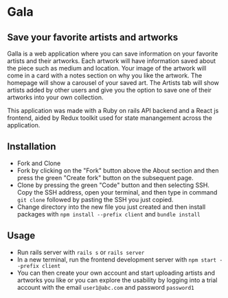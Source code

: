 # Gala

## Save your favorite artists and artworks

Galla is a web application where you can save information on your favorite artists and their artworks. Each artwork will have information saved about the piece such as medium and location. Your image of the artwork will come in a card with a notes section on why you like the artwork. The homepage will show a carousel of your saved art. The Artists tab will show artists added by other users and give you the option to save one of their artworks into your own collection. 

This application was made with a Ruby on rails API backend and a React js frontend, aided by Redux toolkit used for state manangement across the application.

## Installation

* Fork and Clone
* Fork by clicking on the "Fork" button above the About section and then press the green "Create fork" button on the subsequent page.
* Clone by pressing the green "Code" button and then selecting SSH. Copy the SSH address, open your terminal,  and then type in command ```git clone``` followed by pasting the SSH you just copied. 
* Change directory into the new file you just created and then install packages with ```npm install --prefix client``` and ```bundle install```


## Usage


* Run rails server with ```rails s``` or ```rails server```
* In a new terminal, run the frontend development server with ```npm start --prefix client```
* You can then create your own account and start uploading artists and artworks you like or you can explore the usability by logging into a trial account with the email ```user1@abc.com``` and password ```password1```